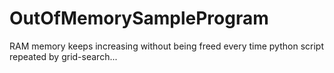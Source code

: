 # OutOfMemorySampleProgram
RAM memory keeps increasing without being freed every time python script repeated by grid-search...

